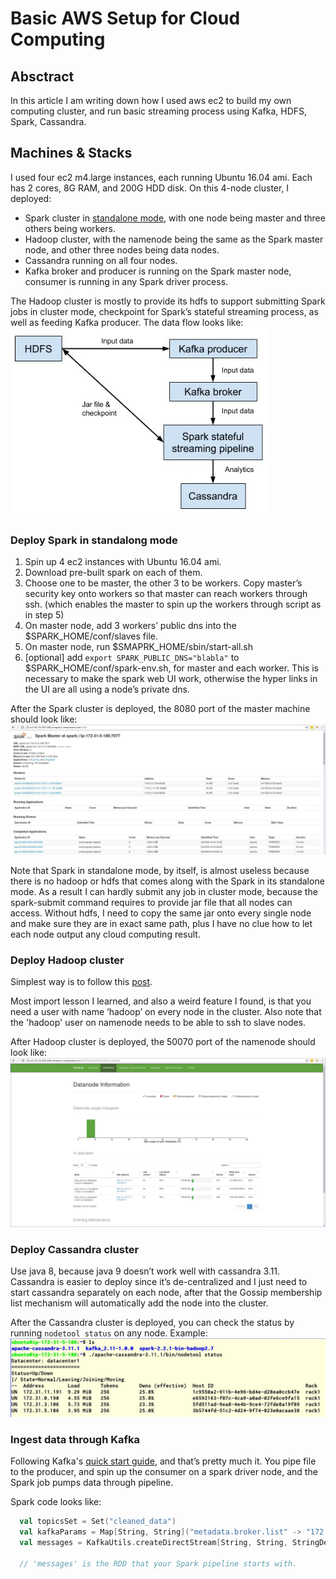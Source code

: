 # Basic AWS Setup for Cloud Computing

## Absctract
In this article I am writing down how I used aws ec2 to build my own computing cluster, and run basic streaming process using Kafka, HDFS, Spark, Cassandra.

## Machines & Stacks
I used four ec2 m4.large instances, each running Ubuntu 16.04 ami. Each has 2 cores, 8G RAM, and 200G HDD disk. On this 4-node cluster, I deployed: 
* Spark cluster in [standalone mode](https://spark.apache.org/docs/latest/spark-standalone.html), with one node being master and three others being workers.
* Hadoop cluster, with the namenode being the same as the Spark master node, and other three nodes being data nodes. 
* Cassandra running on all four nodes.
* Kafka broker and producer is running on the Spark master node, consumer is running in any Spark driver process.

The Hadoop cluster is mostly to provide its hdfs to support submitting Spark jobs in cluster mode, checkpoint for Spark’s stateful streaming process, as well as feeding Kafka producer. The data flow looks like:
![data flow](/basic_aws_setup_for_cloud_computing/data_flow.jpg)

### Deploy Spark in standalong mode
1. Spin up 4 ec2 instances with Ubuntu 16.04 ami.
1. Download pre-built spark on each of them.
1. Choose one to be master, the other 3 to be workers. Copy master’s security key onto workers so that master can reach workers through ssh. (which enables the master to spin up the workers through script as in step 5)
1. On master node, add 3 workers’ public dns into the $SPARK_HOME/conf/slaves file.
1. On master node, run $SMAPRK_HOME/sbin/start-all.sh
1. [optional] add `export SPARK_PUBLIC_DNS="blabla"` to $SPARK_HOME/conf/spark-env.sh, for master and each worker. This is necessary to make the spark web UI work, otherwise the hyper links in the UI are all using a node’s  private dns.

After the Spark cluster is deployed, the 8080 port of the master machine should look like:
![Spark](/basic_aws_setup_for_cloud_computing/spark.jpg)

Note that Spark in standalone mode, by itself, is almost useless because there is no hadoop or hdfs that comes along with the Spark in its standalone mode. As a result I can hardly submit any job in cluster mode, because the spark-submit command requires to provide jar file that all nodes can access. Without hdfs, I need to copy the same jar onto every single node and make sure they are in exact same path, plus I have no clue how to let each node output any cloud computing result.

### Deploy Hadoop cluster
Simplest way is to follow this [post](https://linode.com/docs/databases/hadoop/how-to-install-and-set-up-hadoop-cluster/).

Most import lesson I learned, and also a weird feature I found, is that you need a user with name ‘hadoop’ on every node in the cluster. Also note that the 'hadoop' user on namenode needs to be able to ssh to slave nodes.

After Hadoop cluster is deployed, the 50070 port of the namenode should look like:
![Hadoop](/basic_aws_setup_for_cloud_computing/hadoop.jpg)

### Deploy Cassandra cluster
Use java 8, because java 9 doesn’t work well with cassandra 3.11. Cassandra is easier to deploy since it’s de-centralized and I just need to start cassandra separately on each node, after that the Gossip membership list mechanism will automatically add the node into the cluster.

After the Cassandra cluster is deployed, you can check the status by running `nodetool status` on any node. Example:
![Cassandra](/basic_aws_setup_for_cloud_computing/cassandra.jpg)

### Ingest data through Kafka
Following Kafka's [quick start guide](https://kafka.apache.org/quickstart), and that’s pretty much it. You pipe file to the producer, and spin up the consumer on a spark driver node, and the Spark job pumps data through pipeline.

Spark code looks like:
```scala
  val topicsSet = Set("cleaned_data")
  val kafkaParams = Map[String, String]("metadata.broker.list" -> "172.31.5.186:9092")
  val messages = KafkaUtils.createDirectStream[String, String, StringDecoder, StringDecoder](ssc, kafkaParams, topicsSet)
  
  // 'messages' is the RDD that your Spark pipeline starts with.
```

